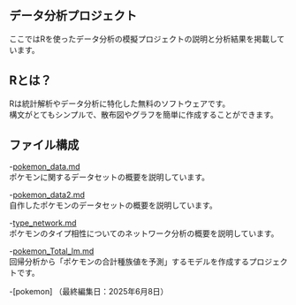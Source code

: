## データ分析プロジェクト
ここではRを使ったデータ分析の模擬プロジェクトの説明と分析結果を掲載しています。

## Rとは？
Rは統計解析やデータ分析に特化した無料のソフトウェアです。<br>
構文がとてもシンプルで、散布図やグラフを簡単に作成することができます。

## ファイル構成
-[pokemon_data.md](pokemon_data.md/) <br>
ポケモンに関するデータセットの概要を説明しています。

-[pokemon_data2.md](pokemon_data2.md/) <br>
自作したポケモンのデータセットの概要を説明しています。

-[type_network.md](type_network.md/)<br>
ポケモンのタイプ相性についてのネットワーク分析の概要を説明しています。

-[pokemon_Total_lm.md](pokemon_Total_lm.md) <br>
回帰分析から「ポケモンの合計種族値を予測」するモデルを作成するプロジェクトです。

-[pokemon]
（最終編集日：2025年6月8日）
